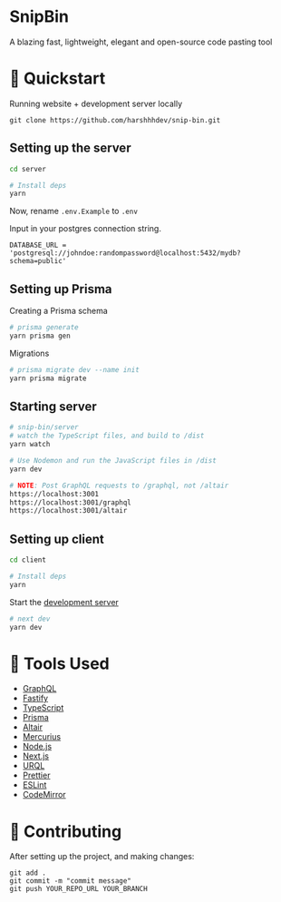 # SnipBin

A blazing fast, lightweight, elegant and open-source code pasting tool 

# 🚀 Quickstart 

Running website + development server locally

```
git clone https://github.com/harshhhdev/snip-bin.git
```

## Setting up the server

```bash
cd server

# Install deps
yarn
```

Now, rename `.env.Example` to `.env`

Input in your postgres connection string.

```env
DATABASE_URL = 'postgresql://johndoe:randompassword@localhost:5432/mydb?schema=public'
```

## Setting up Prisma

Creating a Prisma schema

```bash
# prisma generate
yarn prisma gen
```

Migrations 

```bash
# prisma migrate dev --name init
yarn prisma migrate
```

## Starting server

```bash
# snip-bin/server
# watch the TypeScript files, and build to /dist
yarn watch

# Use Nodemon and run the JavaScript files in /dist
yarn dev

# NOTE: Post GraphQL requests to /graphql, not /altair
https://localhost:3001
https://localhost:3001/graphql
https://localhost:3001/altair
```

## Setting up client

```bash
cd client

# Install deps
yarn
```

Start the [development server](http://localhost:3000/)

```bash
# next dev
yarn dev
```

# 🔧 Tools Used

 - [GraphQL](https://graphql.org/)
 - [Fastify](https://www.fastify.io/)
 - [TypeScript](https://www.typescriptlang.org/)
 - [Prisma](https://www.prisma.io/)
 - [Altair](https://altair.sirmuel.design/)
 - [Mercurius](https://mercurius.dev/)
 - [Node.js](https://nodejs.org/)
 - [Next.js](https://nextjs.org/)
 - [URQL](https://formidable.com/open-source/urql/)
 - [Prettier](https://prettier.io/)
 - [ESLint](https://eslint.org/)
 - [CodeMirror](https://codemirror.net/)

# 🤞 Contributing

After setting up the project, and making changes:

```git
git add .
git commit -m "commit message"
git push YOUR_REPO_URL YOUR_BRANCH
```
